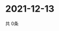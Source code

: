# 2021-12-13
  共 0条

  <!-- BEGIN -->
  <!-- 最后更新时间Mon Dec 13 2021 00:18:55 GMT+0000 (Coordinated Universal Time) -->
  
  <!-- END -->
  
  
